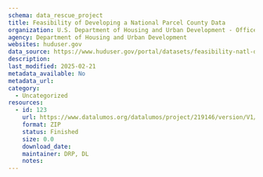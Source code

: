 ```yaml
---
schema: data_rescue_project 
title: Feasibility of Developing a National Parcel County Data
organization: U.S. Department of Housing and Urban Development - Office of Policy Development and Research
agency: Department of Housing and Urban Development
websites: huduser.gov
data_source: https://www.huduser.gov/portal/datasets/feasibility-natl-db.html
description: 
last_modified: 2025-02-21
metadata_available: No
metadata_url: 
category:
  - Uncategorized
resources:
  - id: 123
    url: https://www.datalumos.org/datalumos/project/219146/version/V1/view
    format: ZIP
    status: Finished
    size: 0.0
    download_date: 
    maintainer: DRP, DL
    notes: 
---
```

